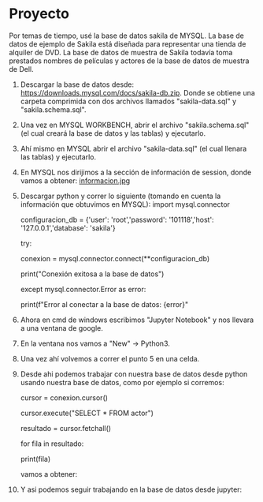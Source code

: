 # Proyecto

Por temas de tiempo, usé la base de datos sakila de MYSQL. La base de datos de ejemplo de Sakila está diseñada para representar una tienda de alquiler de DVD. La base de datos de muestra de Sakila todavía toma prestados nombres de películas y actores de la base de datos de muestra de Dell.

1. Descargar la base de datos desde: https://downloads.mysql.com/docs/sakila-db.zip. Donde se obtiene una carpeta comprimida con dos archivos llamados "sakila-data.sql" y "sakila.schema.sql".
   
2. Una vez en MYSQL WORKBENCH, abrir el archivo "sakila.schema.sql" (el cual creará la base de datos y las tablas) y ejecutarlo.
   
3. Ahí mismo en MYSQL abrir el archivo "sakila-data.sql" (el cual llenara las tablas) y ejecutarlo.
   
4. En MYSQL nos dirijimos a la sección de información de session, donde vamos a obtener:
   [informacion.jpg](https://raw.githubusercontent.com/Cath2312/proyecto/main/proyecto/informacion.jpg)
   
5. Descargar python y correr lo siguiente (tomando en cuenta la información que obtuvimos en MYSQL):
    import mysql.connector
   
    configuracion_db = {'user': 'root','password': '101118','host': '127.0.0.1','database': 'sakila'}
   
    try:
   
    conexion = mysql.connector.connect(**configuracion_db)
   
    print("Conexión exitosa a la base de datos")
   
    except mysql.connector.Error as error:
   
    print(f"Error al conectar a la base de datos: {error}"

 6. Ahora en cmd de windows escribimos "Jupyter Notebook" y nos llevara a una ventana de google.

 7. En la ventana nos vamos a "New" -> Python3.

 8. Una vez ahí volvemos a correr el punto 5 en una celda.

 9. Desde ahi podemos trabajar con nuestra base de datos desde python usando nuestra base de datos, como por ejemplo si 
    corremos:

    cursor = conexion.cursor()

    cursor.execute("SELECT * FROM actor")

    resultado = cursor.fetchall()

    for fila in resultado:

      print(fila)

    vamos a obtener:
    
 11. Y asi podemos seguir trabajando en la base de datos desde jupyter:

